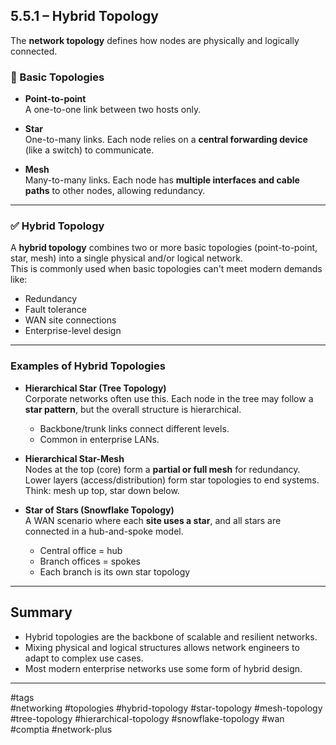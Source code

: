 ## 5.5.1 – Hybrid Topology

The **network topology** defines how nodes are physically and logically connected.

### 🧱 Basic Topologies

- **Point-to-point**  
  A one-to-one link between two hosts only.

- **Star**  
  One-to-many links. Each node relies on a **central forwarding device** (like a switch) to communicate.

- **Mesh**  
  Many-to-many links. Each node has **multiple interfaces and cable paths** to other nodes, allowing redundancy.

---

### ✅ Hybrid Topology

A **hybrid topology** combines two or more basic topologies (point-to-point, star, mesh) into a single physical and/or logical network.  
This is commonly used when basic topologies can't meet modern demands like:

- Redundancy  
- Fault tolerance  
- WAN site connections  
- Enterprise-level design

---

### Examples of Hybrid Topologies

- **Hierarchical Star (Tree Topology)**  
  Corporate networks often use this. Each node in the tree may follow a **star pattern**, but the overall structure is hierarchical.  
  - Backbone/trunk links connect different levels.
  - Common in enterprise LANs.

- **Hierarchical Star-Mesh**  
  Nodes at the top (core) form a **partial or full mesh** for redundancy.  
  Lower layers (access/distribution) form star topologies to end systems.  
  Think: mesh up top, star down below.

- **Star of Stars (Snowflake Topology)**  
  A WAN scenario where each **site uses a star**, and all stars are connected in a hub-and-spoke model.  
  - Central office = hub  
  - Branch offices = spokes  
  - Each branch is its own star topology

---

## Summary

- Hybrid topologies are the backbone of scalable and resilient networks.
- Mixing physical and logical structures allows network engineers to adapt to complex use cases.
- Most modern enterprise networks use some form of hybrid design.

---

#tags  
#networking #topologies #hybrid-topology #star-topology #mesh-topology  
#tree-topology #hierarchical-topology #snowflake-topology #wan #comptia #network-plus 
